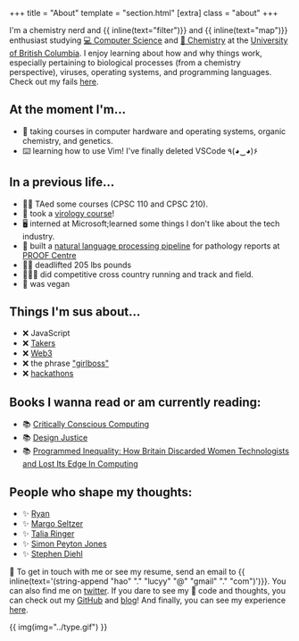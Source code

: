 +++
title = "About"
template = "section.html"
[extra]
class = "about"
+++

I'm a chemistry nerd and {{ inline(text="filter")}} and {{ inline(text="map")}} enthusiast studying [💻 Computer Science](https://www.cs.ubc.ca/) and [🧪 Chemistry](https://www.chem.ubc.ca/) at the [University of British Columbia](https://www.ubc.ca/). I enjoy learning about how and why things work, especially pertaining to biological processes (from a chemistry perspective), viruses, operating systems, and programming languages. Check out my fails [here](@/failures/_index.md).

## At the moment I'm...
- 🎒 taking courses in computer hardware and operating systems, organic chemistry, and genetics.
- ⌨️  learning how to use Vim! I've finally deleted VSCode	٩(◕‿◕)۶

## In a previous life...
- 👋🏻 TAed some courses (CPSC 110 and CPSC 210).
- 🦠 took a [virology course](/school/micb306)!
- 🖥️ interned at Microsoft;learned some things I don't like about the tech industry.
- 🏥 built a [natural language processing pipeline](https://www.medrxiv.org/content/10.1101/2021.05.04.21256134v1) for pathology reports at [PROOF Centre](https://www.proofcentre.ca/)
- 🏋️‍♀️ deadlifted 205 lbs pounds
- 🏃🏻‍♀ did competitive cross country running and track and field.
- 🥕 was vegan

## Things I'm sus about...
- ❌ JavaScript
- ❌ [Takers](https://www.ted.com/talks/adam_grant_are_you_a_giver_or_a_taker)
- ❌ [Web3](https://curius.app/lucy2/blockchain)
- ❌ the phrase ["girlboss"](https://www.refinery29.com/en-gb/2020/01/9044921/girlboss-culture-women-work)
- ❌ [hackathons](/blog/hackathons)

## Books I wanna read or am currently reading:
- 📚 [Critically Conscious Computing](https://criticallyconsciouscomputing.org/)
- 📚 [Design Justice](https://design-justice.pubpub.org/)
- 📚 [Programmed Inequality: How Britain Discarded Women Technologists and Lost Its Edge In Computing ](https://mitpress.mit.edu/books/programmed-inequality)

## People who shape my thoughts:
- ✨ [Ryan](https://www.ryanmehri.dev/)
- ✨ [Margo Seltzer](https://twitter.com/margo_seltzer)
- ✨ [Talia Ringer](https://dependenttyp.es/)
- ✨ [Simon Peyton Jones](https://en.wikipedia.org/wiki/Simon_Peyton_Jones)
- ✨ [Stephen Diehl](https://twitter.com/smdiehl) 

💖 To get in touch with me or see my resume, send an email to {{ inline(text='(string-append "hao" "." "lucyy" "@" "gmail" "." "com")')}}. You can also find me on [twitter](https://twitter.com/hoalycu). If you dare to see my 🍝 code and thoughts, you can check out my [GitHub](https://github.com/lhao03) and [blog](/blog)! And finally, you can see my experience [here](/experience).

{{ img(img="../type.gif") }}


